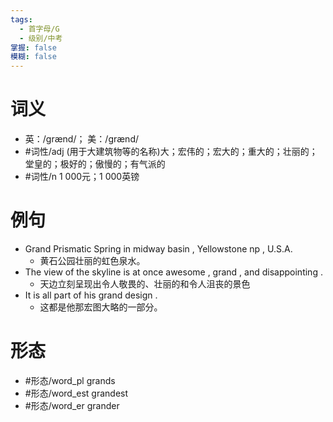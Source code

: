 ```yaml
---
tags:
  - 首字母/G
  - 级别/中考
掌握: false
模糊: false
---
```

# 词义
- 英：/ɡrænd/； 美：/ɡrænd/
- #词性/adj  (用于大建筑物等的名称)大；宏伟的；宏大的；重大的；壮丽的；堂皇的；极好的；傲慢的；有气派的
- #词性/n  1 000元；1 000英镑
# 例句
- Grand Prismatic Spring in midway basin , Yellowstone np , U.S.A.
	- 黄石公园壮丽的虹色泉水。
- The view of the skyline is at once awesome , grand , and disappointing .
	- 天边立刻呈现出令人敬畏的、壮丽的和令人沮丧的景色
- It is all part of his grand design .
	- 这都是他那宏图大略的一部分。
# 形态
- #形态/word_pl grands
- #形态/word_est grandest
- #形态/word_er grander
